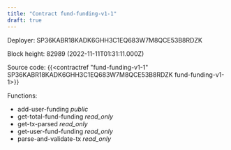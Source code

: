 ```yaml
---
title: "Contract fund-funding-v1-1"
draft: true
---
```

Deployer: SP36KABR18KADK6GHH3C1EQ683W7M8QCE53B8RDZK


 



Block height: 82989 (2022-11-11T01:31:11.000Z)

Source code: {{<contractref "fund-funding-v1-1" SP36KABR18KADK6GHH3C1EQ683W7M8QCE53B8RDZK fund-funding-v1-1>}}

Functions:

* add-user-funding _public_
* get-total-fund-funding _read_only_
* get-tx-parsed _read_only_
* get-user-fund-funding _read_only_
* parse-and-validate-tx _read_only_
